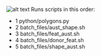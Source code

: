 ![alt text](https://github.com/gisisfun/map_polygons-master/batch_files/processes.png "Logo Title Text 1")
Runs scripts in this order:
- 1 python/polygons.py
- 2 batch_files/aust_shape.sh
- 3 batch_files/feat_aust.sh
- 4 batch_files/donor_feat.sh
- 5 batch_files/shape_aust.sh
